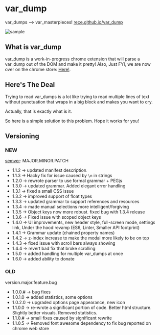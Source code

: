 # var_dump

var_dumps --> var_masterpieces!
[rece.github.io/var_dump](http://rece.github.io/var_dump/)

![sample](https://cloud.githubusercontent.com/assets/1691316/20464548/aca2261e-aefd-11e6-8f81-0abba3357a03.gif)

## What is var_dump

var_dump is a work-in-progress chrome extension that will parse a var_dump out of the DOM and make it pretty!
Also, Just FYI, we are now over on the chrome store: [Here!](https://chrome.google.com/webstore/detail/varmasterpiece/chfhddogiigmfpkcmgfpolalagdcamkl).

## Here's The Deal

Trying to read var_dumps is a lot like trying to read multiple lines of text without punctuation that wraps in a big block and makes you want to cry.

Actually, that is exactly what is it.

So here is a simple solution to this problem. Hope it works for you!

## Versioning

### NEW
[semver](http://semver.org/): MAJOR.MINOR.PATCH

* 1.1.2 -> updated manifest description.
* 1.1.3 -> Hacky fix for issue caused by `\n` in strings
* 1.2.0 -> rewrote parser to use formal grammar + PEGjs
* 1.3.0 -> updated grammar. Added elegant error handling
* 1.3.1 -> fixed a small CSS issue
* 1.3.2 -> improved support of float types
* 1.3.3 -> updated grammar to support references and resources
* 1.3.4 -> made manual selections more intelligent/forgiving
* 1.3.5 -> Object keys now more robust. fixed bug with 1.3.4 release
* 1.3.6 -> Fixed issue with scoped object keys
* 1.4.0 -> UI improvements, new header style, full-screen mode, settings link,
           Under the hood revamp (ES6, Linter, Smaller API footprint)
* 1.4.1 -> Grammar update (chained property names)
* 1.4.2 -> z-index increase to make the modal more likely to be on top
* 1.4.3 -> fixed issue with scroll bars always showing
* 1.4.4 -> revert bad fix that broke scrolling
* 1.5.0 -> added handling for multiple var_dumps at once
* 1.6.0 -> added ability to donate

### OLD
version.major.feature.bug

* 1.0.0.# -> bug fixes
* 1.0.1.0 -> added statistics, some options
* 1.0.2.0 -> upgraded options page appearance, new icon
* 1.1.0.0 -> re-wrote a significant portion of code. Better html structure. Slightly better visuals. Removed statistics.
* 1.1.0.# -> small fixes caused by significant rewrite
* 1.1.0.5 -> Removed font awesome dependency to fix bug reported on chrome web store


